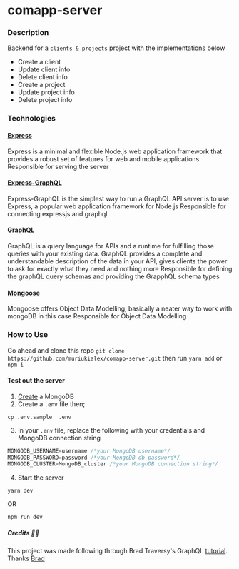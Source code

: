 # comapp-server 

### Description 
Backend for a `clients & projects` project with the implementations below

  - Create a client
  - Update client info
  - Delete client info
  - Create a project 
  - Update project info
  - Delete project info


### Technologies

#### [Express](https://expressjs.com/)
Express is a minimal and flexible Node.js web application framework that provides a robust set of features for web and mobile applications
Responsible for serving the server

#### [Express-GraphQL](https://graphql.org/graphql-js/running-an-express-graphql-server/)
Express-GraphQL is the simplest way to run a GraphQL API server is to use Express, a popular web application framework for Node.js
Responsible for connecting expressjs and graphql
 
#### [GraphQL](https://graphql.org/)
GraphQL is a query language for APIs and a runtime for fulfilling those queries with your existing data. GraphQL provides a complete and understandable description of the data in your API, gives clients the power to ask for exactly what they need and nothing more
Responsible for defining the graphQL query schemas and providing the GrapphQL schema types 
 
#### [Mongoose](https://mongoosejs.com/)
Mongoose offers Object Data Modelling, basically a neater way to work with mongoDB in this case
Responsible for Object Data Modelling


### How to Use
Go ahead and clone this repo `git clone https://github.com/muriukialex/comapp-server.git` then run `yarn add` or `npm i`
#### Test out the server

1. [Create](https://www.mongodb.com/basics/create-database) a MongoDB 
2. Create a `.env` file then;
```shell
cp .env.sample  .env
```
3. In your `.env` file, replace the following with your credentials and MongoDB connection string
```javascript
MONGODB_USERNAME=username /*your MongoDB username*/
MONGODB_PASSWORD=password /*your MongoDB db password*/
MONGODB_CLUSTER=MongoDB_cluster /*your MongoDB connection string*/
```
4. Start the server
```shell
yarn dev
```
OR
```shell
npm run dev
```


##### Credits 🙏🏾
This project was made following through Brad Traversy's GraphQL [tutorial](https://www.youtube.com/watch?v=BcLNfwF04Kw). Thanks [Brad](https://github.com/bradtraversy)

